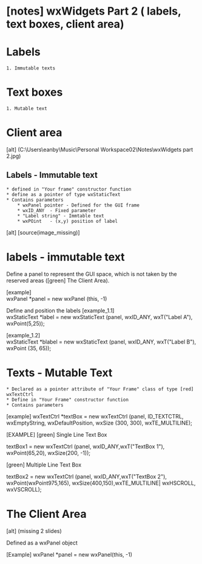 # [notes]   wxWidgets Part 2 ( labels, text boxes, client area)


# Labels 
	1. Immutable texts

# Text boxes
	1. Mutable text

# Client area


[alt] (C:\Users\eanby\Music\Personal Workspace02\Notes\wxWidgets part 2.jpg)



## Labels - Immutable text

	* defined in "Your frame" constructor function
	* define as a pointer of type wxStaticText
	* Contains parameters
    	* wxPanel pointer -	Defined for the GUI frame
    	* wxID_ANY	- Fixed parameter
    	* "Label string" - Immtable text 
    	* wxPOint	- (x,y) position of label



[alt] [source(image_missing)]


#									 labels -  immutable text

Define a panel to represent the GUI space, which is not taken by the reserved areas ([green] The Client Area).

[example]	
	wxPanel *panel = new wxPanel (this, -1)

Define and position the labels 
[example_1.1]	
	wxStaticText *label = new wxStaticText (panel, wxID_ANY, wxT("Label A"), wxPoint(5,25));

[example_1.2]	
	wxStaticText *blabel = new wxStaticText (panel, wxID_ANY, wxT("Label B"), wxPoint (35, 65));



#							 		Texts  - Mutable Text

	* Declared as a pointer attribute of "Your Frame" class of type [red] wxTextCtrl
	* Define in "Your Frame" constructor function
	* Contains parameters

[example]
	wxTextCtrl *textBox = new wxTextCtrl (panel, ID_TEXTCTRL, wxEmptyString, wxDefaultPosition, wxSize (300, 300), wxTE_MULTILINE);


[EXAMPLE]
[green] Single Line Text Box

textBox1 = new wxTextCtrl (panel, wxID_ANY,wxT("TextBox 1"), wxPoint(65,20), wxSize(200, -1));

[green] Multiple Line Text Box

textBox2 = new wxTextCtrl (panel, wxID_ANY,wxT("TextBox 2"), wxPoint(wxPoint975,165), wxSize(400,150),wxTE_MULTILINE| wxHSCROLL, wxVSCROLL);





# 											The Client Area



[alt] (missing 2 slides)

Defined as a wxPanel object

[Example] 
	wxPanel *panel = new wxPanel(this, -1)
		